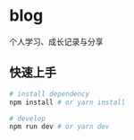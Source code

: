 # blog

个人学习、成长记录与分享

## 快速上手

```bash
# install dependency
npm install # or yarn install

# develop
npm run dev # or yarn dev
```
